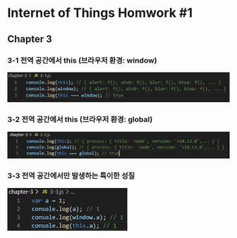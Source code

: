 # Internet of Things Homwork #1
## Chapter 3

### 3-1 전역 공간에서 this (브라우저 환경: window)
![3-1](./image/3-1.PNG)

### 3-2 전역 공간에서 this (브라우저 환경: global)
![3-2](./image/3-2.PNG)

### 3-3 전역 공간에서만 발생하는 특이한 성질
![3-3](./image/3-3.PNG)

